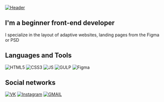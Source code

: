 [![Header](https://pbs.twimg.com/profile_banners/1348771274647085062/1610407322/1500x500)](https://vk.com/zosik_667)

## I'm a beginner front-end developer
I specialize in the layout of adaptive websites, landing pages from the Figma or PSD

## Languages and Tools

![HTML5](https://img.shields.io/badge/-HTML-gray?style=for-the-badge&logo=HTML5&logoColor=red)
![CSS3](https://img.shields.io/badge/-CSS-gray?style=for-the-badge&logo=CSS3&logoColor=blue)
![JS](https://img.shields.io/badge/-JavaScript-gray?style=for-the-badge&logo=CSS3&logoColor=yellow)
![GULP](https://img.shields.io/badge/-GULP-gray?style=for-the-badge&logo=GULP&logoColor=red)
![Figma](https://img.shields.io/badge/-Figma-gray?style=for-the-badge&logo=Figma&logoColor=orange)


## Social networks

[![VK](https://img.shields.io/badge/-VK-gray?style=for-the-badge&logo=VK&logoColor=blue)](https://vk.com/zosik_667)
[![Instagram](https://img.shields.io/badge/-Instagram-gray?style=for-the-badge&logo=instagram&logoColor=blueviolet)](https://www.instagram.com/ego0or_/)
[![GMAIL](https://img.shields.io/badge/-GMAIL-gray?style=for-the-badge&logo=GMAIL&logoColor=red)]()

